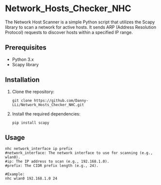 # Network_Hosts_Checker_NHC
The Network Host Scanner is a simple Python script that utilizes the Scapy library to scan a network for active hosts. It sends ARP (Address Resolution Protocol) requests to discover hosts within a specified IP range.

## Prerequisites

- Python 3.x
- Scapy library

## Installation

1. Clone the repository:

   ```shell
   git clone https://github.com/Danny-LLi/Network_Hosts_Checker_NHC.git
2. Install the required dependencies:
   ```shell
   pip install scapy
## Usage
   ```shell
   nhc network_interface ip prefix
   #network_interface: The network interface to use for scanning (e.g., wlan0).
   #ip: The IP address to scan (e.g., 192.168.1.0).
   #prefix: The CIDR prefix length (e.g., 24).

   #Example:
   nhc wlan0 192.168.1.0 24
